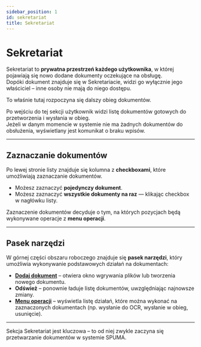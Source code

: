 ```yaml
---
sidebar_position: 1
id: sekretariat
title: Sekretariat
---
```


# Sekretariat

Sekretariat to **prywatna przestrzeń każdego użytkownika**, w której pojawiają się nowo dodane dokumenty oczekujące na obsługę.  
Dopóki dokument znajduje się w Sekretariacie, widzi go wyłącznie jego właściciel – inne osoby nie mają do niego dostępu.  

To właśnie tutaj rozpoczyna się dalszy obieg dokumentów.  

Po wejściu do tej sekcji użytkownik widzi listę dokumentów gotowych do przetworzenia i wysłania w obieg.  
Jeżeli w danym momencie w systemie nie ma żadnych dokumentów do obsłużenia, wyświetlany jest komunikat o braku wpisów.

---

## Zaznaczanie dokumentów

Po lewej stronie listy znajduje się kolumna z **checkboxami**, które umożliwiają zaznaczanie dokumentów.  
- Możesz zaznaczyć **pojedynczy dokument**.  
- Możesz zaznaczyć **wszystkie dokumenty na raz** — klikając checkbox w nagłówku listy.  

Zaznaczenie dokumentów decyduje o tym, na których pozycjach będą wykonywane operacje z **menu operacji**.

---

## Pasek narzędzi

W górnej części obszaru roboczego znajduje się **pasek narzędzi**, który umożliwia wykonywanie podstawowych działań na dokumentach:

- [**Dodaj dokument**](docs/Sekretariat/dodawanie-dokumentow.mdx) – otwiera okno wgrywania plików lub tworzenia nowego dokumentu.  
- **Odśwież** – ponownie ładuje listę dokumentów, uwzględniając najnowsze zmiany.  
- [**Menu operacji**](docs/Sekretariat/operacje-na-dodanych-dokumentach.md) – wyświetla listę działań, które można wykonać na zaznaczonych dokumentach (np. wysłanie do OCR, wysłanie w obieg, usunięcie).

---

Sekcja Sekretariat jest kluczowa – to od niej zwykle zaczyna się przetwarzanie dokumentów w systemie SPUMA.
